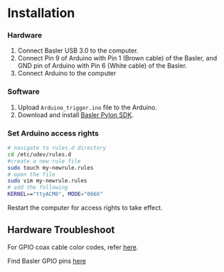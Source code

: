 # Installation 

### Hardware

1. Connect Basler USB 3.0 to the computer.
2. Connect Pin 9 of Arduino with Pin 1 (Brown cable) of the Basler, and GND pin of Arduino with Pin 6 (White cable) of the Basler.
3. Connect Arduino to the computer

### Software

1. Upload `Arduino_trigger.ino` file to the Arduino.
2. Download and install [Basler Pylon SDK](https://www2.baslerweb.com/en/downloads/software-downloads/#type=pylonsoftware).


### Set Arduino access rights

```bash
# navigate to rules.d directory
cd /etc/udev/rules.d
#create a new rule file
sudo touch my-newrule.rules
# open the file
sudo vim my-newrule.rules
# add the following
KERNEL=="ttyACM0", MODE="0666"
```
Restart the computer for access rights to take effect.

## Hardware Troubleshoot

For GPIO coax cable color codes, refer [here](https://docs.baslerweb.com/basler-io-cable-hrs-6p-open-p?_gl=1*6p8gh3*_gcl_au*MTQyMTg2MzkwOC4xNzI2MDg5ODQ4).

Find Basler GPIO pins [here](https://docs.baslerweb.com/aca2040-120um)


